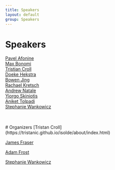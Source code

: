 ```yaml
---
title: Speakers
layout: default
group: Speakers
---
```


# Speakers


[Pavel Afonine](https://phenix-online.org/)
<br>
[Max Bonomi](https://research.pasteur.fr/en/member/massimiliano-bonomi/)
<br>
[Tristian Croll](https://tristanic.github.io/isolde/about/index.html)
<br>
[Doeke Hekstra](https://hekstralab.fas.harvard.edu/)
<br>
[Bowen Jing](https://people.csail.mit.edu/bjing/)
<br>
[Rachael Kretsch](https://scholar.google.com/citations?user=ZEYYMgYAAAAJ&hl=en)
<br>
[Andrew Natale](https://scholar.google.com/citations?user=nCIzSMkAAAAJ&hl=en)
<br>
[Yiorgo Skiniotis](https://med.stanford.edu/skiniotislab.html)
<br>
[Aniket Tolpadi](https://scholar.google.com/citations?user=9f5moa4AAAAJ&hl=en)
<br>
[Stephanie Wankowicz](https://stephaniewankowicz.github.io/)


<br>
<br>
# Organizers
[Tristan Croll](https://tristanic.github.io/isolde/about/index.html)

[James Fraser](https://fraserlab.com/)

[Adam Frost](https://www.altoslabs.com/team/adam-frost)

[Stephanie Wankowicz](https://stephaniewankowicz.github.io/)


